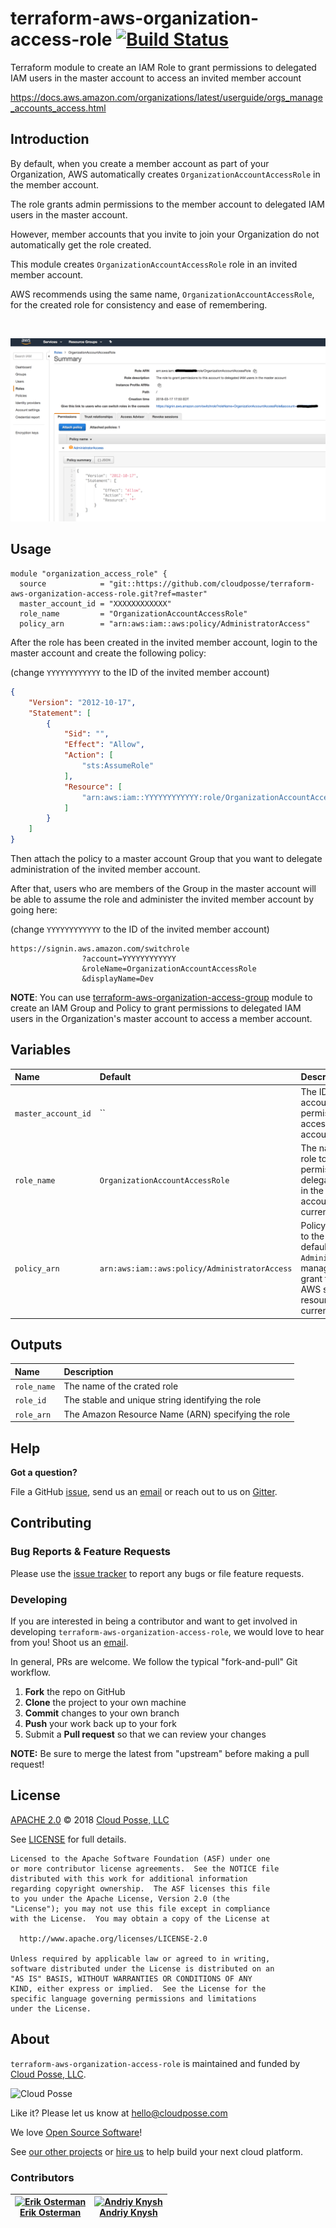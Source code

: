 # terraform-aws-organization-access-role [![Build Status](https://travis-ci.org/cloudposse/terraform-aws-organization-access-role.svg?branch=master)](https://travis-ci.org/cloudposse/terraform-aws-organization-access-role)

Terraform module to create an IAM Role to grant permissions to delegated IAM users in the master account to access an invited member account

https://docs.aws.amazon.com/organizations/latest/userguide/orgs_manage_accounts_access.html


## Introduction

By default, when you create a member account as part of your Organization, AWS automatically creates `OrganizationAccountAccessRole` in the member account.

The role grants admin permissions to the member account to delegated IAM users in the master account.

However, member accounts that you invite to join your Organization do not automatically get the role created.

This module creates `OrganizationAccountAccessRole` role in an invited member account.

AWS recommends using the same name, `OrganizationAccountAccessRole`, for the created role for consistency and ease of remembering.

<br/>

![OrganizationAccountAccessRole](images/OrganizationAccountAccessRole.png)


## Usage

```hcl
module "organization_access_role" {
  source            = "git::https://github.com/cloudposse/terraform-aws-organization-access-role.git?ref=master"
  master_account_id = "XXXXXXXXXXXX"
  role_name         = "OrganizationAccountAccessRole"
  policy_arn        = "arn:aws:iam::aws:policy/AdministratorAccess"
```


After the role has been created in the invited member account, login to the master account and create the following policy:

(change `YYYYYYYYYYYY` to the ID of the invited member account)

```json
{
    "Version": "2012-10-17",
    "Statement": [
        {
            "Sid": "",
            "Effect": "Allow",
            "Action": [
                "sts:AssumeRole"
            ],
            "Resource": [
                "arn:aws:iam::YYYYYYYYYYYY:role/OrganizationAccountAccessRole"
            ]
        }
    ]
}
```


Then attach the policy to a master account Group that you want to delegate administration of the invited member account.

After that, users who are members of the Group in the master account will be able to assume the role and administer the invited member account by going here:

(change `YYYYYYYYYYYY` to the ID of the invited member account)

```
https://signin.aws.amazon.com/switchrole
                ?account=YYYYYYYYYYYY
                &roleName=OrganizationAccountAccessRole
                &displayName=Dev
```


__NOTE__: You can use [terraform-aws-organization-access-group](https://github.com/cloudposse/terraform-aws-organization-access-group) module
to create an IAM Group and Policy to grant permissions to delegated IAM users in the Organization's master account to access a member account.


## Variables

|  Name                   |  Default                          |  Description                                                                                       | Required |
|:------------------------|:----------------------------------|:---------------------------------------------------------------------------------------------------|:--------:|
| `master_account_id`     | ``                                | The ID of the master account to grant permissions to access the current account                    | Yes      |
| `role_name`             | `OrganizationAccountAccessRole`   | The name of the role to grant permissions to delegated IAM users in the master account to the current account   | No      |
| `policy_arn`            | `arn:aws:iam::aws:policy/AdministratorAccess`  | Policy ARN to attach to the role. By default it attaches `AdministratorAccess` managed policy to grant full access to AWS services and resources in the current account   | No      |


## Outputs

| Name                | Description                                         |
|:--------------------|:----------------------------------------------------|
| `role_name`         | The name of the crated role                         |
| `role_id`           | The stable and unique string identifying the role   |
| `role_arn`          | The Amazon Resource Name (ARN) specifying the role  |



## Help

**Got a question?**

File a GitHub [issue](https://github.com/cloudposse/terraform-aws-organization-access-role/issues), send us an [email](mailto:hello@cloudposse.com) or reach out to us on [Gitter](https://gitter.im/cloudposse/).


## Contributing

### Bug Reports & Feature Requests

Please use the [issue tracker](https://github.com/cloudposse/terraform-aws-organization-access-role/issues) to report any bugs or file feature requests.

### Developing

If you are interested in being a contributor and want to get involved in developing `terraform-aws-organization-access-role`, we would love to hear from you! Shoot us an [email](mailto:hello@cloudposse.com).

In general, PRs are welcome. We follow the typical "fork-and-pull" Git workflow.

 1. **Fork** the repo on GitHub
 2. **Clone** the project to your own machine
 3. **Commit** changes to your own branch
 4. **Push** your work back up to your fork
 5. Submit a **Pull request** so that we can review your changes

**NOTE:** Be sure to merge the latest from "upstream" before making a pull request!


## License

[APACHE 2.0](LICENSE) © 2018 [Cloud Posse, LLC](https://cloudposse.com)

See [LICENSE](LICENSE) for full details.

    Licensed to the Apache Software Foundation (ASF) under one
    or more contributor license agreements.  See the NOTICE file
    distributed with this work for additional information
    regarding copyright ownership.  The ASF licenses this file
    to you under the Apache License, Version 2.0 (the
    "License"); you may not use this file except in compliance
    with the License.  You may obtain a copy of the License at

      http://www.apache.org/licenses/LICENSE-2.0

    Unless required by applicable law or agreed to in writing,
    software distributed under the License is distributed on an
    "AS IS" BASIS, WITHOUT WARRANTIES OR CONDITIONS OF ANY
    KIND, either express or implied.  See the License for the
    specific language governing permissions and limitations
    under the License.


## About

`terraform-aws-organization-access-role` is maintained and funded by [Cloud Posse, LLC][website].

![Cloud Posse](https://cloudposse.com/logo-300x69.png)


Like it? Please let us know at <hello@cloudposse.com>

We love [Open Source Software](https://github.com/cloudposse/)!

See [our other projects][community]
or [hire us][hire] to help build your next cloud platform.

  [website]: https://cloudposse.com/
  [community]: https://github.com/cloudposse/
  [hire]: https://cloudposse.com/contact/


### Contributors

| [![Erik Osterman][erik_img]][erik_web]<br/>[Erik Osterman][erik_web] | [![Andriy Knysh][andriy_img]][andriy_web]<br/>[Andriy Knysh][andriy_web] |
|-------------------------------------------------------|------------------------------------------------------------------|

  [erik_img]: http://s.gravatar.com/avatar/88c480d4f73b813904e00a5695a454cb?s=144
  [erik_web]: https://github.com/osterman/
  [andriy_img]: https://avatars0.githubusercontent.com/u/7356997?v=4&u=ed9ce1c9151d552d985bdf5546772e14ef7ab617&s=144
  [andriy_web]: https://github.com/aknysh/
